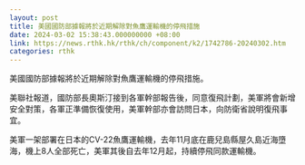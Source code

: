 ```yaml
---
layout: post
title: 美國國防部據報將於近期解除對魚鷹運輸機的停飛措施
date: 2024-03-02 15:38:43.000000000 +08:00
link: https://news.rthk.hk/rthk/ch/component/k2/1742786-20240302.htm
categories: rthk
---
```


美國國防部據報將於近期解除對魚鷹運輸機的停飛措施。

美聯社報道，國防部長奧斯汀接到各軍幹部報告後，同意復飛計劃，美軍將會新增安全對策，各軍正準備恢復使用，美軍幹部亦會訪問日本，向防衛省說明復飛事宜。

美軍一架部署在日本的CV-22魚鷹運輸機，去年11月底在鹿兒島縣屋久島近海墮海，機上8人全部死亡，美軍其後自去年12月起，持續停飛同款運輸機。
